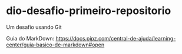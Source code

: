 # dio-desafio-primeiro-repositorio
Um desafio usando Git

Guia do MarkDown:
https://docs.pipz.com/central-de-ajuda/learning-center/guia-basico-de-markdown#open
